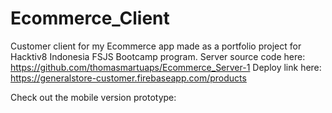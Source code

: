 # Ecommerce_Client

Customer client for my Ecommerce app made as a portfolio project for Hacktiv8 Indonesia FSJS Bootcamp program. Server source code here: https://github.com/thomasmartuaps/Ecommerce_Server-1
Deploy link here: https://generalstore-customer.firebaseapp.com/products

Check out the mobile version prototype:

